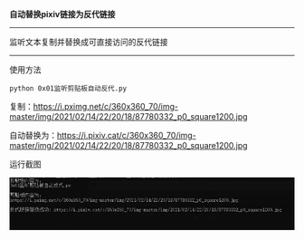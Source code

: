 **自动替换pixiv链接为反代链接**

---

监听文本复制并替换成可直接访问的反代链接

---

使用方法

```
python 0x01监听剪贴板自动反代.py
```

复制：https://i.pximg.net/c/360x360_70/img-master/img/2021/02/14/22/20/18/87780332_p0_square1200.jpg

自动替换为：https://i.pixiv.cat/c/360x360_70/img-master/img/2021/02/14/22/20/18/87780332_p0_square1200.jpg



运行截图

![](./img/1.png)









